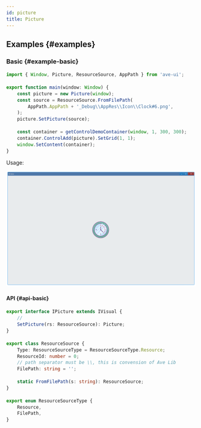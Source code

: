 ```yaml
---
id: picture
title: Picture
---
```


## Examples {#examples}

### Basic {#example-basic}

```ts {4-5,8}
import { Window, Picture, ResourceSource, AppPath } from 'ave-ui';

export function main(window: Window) {
    const picture = new Picture(window);
    const source = ResourceSource.FromFilePath(
        AppPath.AppPath + '_Debug\\AppRes\\Icon\\Clock#6.png',
    );
    picture.SetPicture(source);

    const container = getControlDemoContainer(window, 1, 300, 300);
    container.ControlAdd(picture).SetGrid(1, 1);
    window.SetContent(container);
}
```

Usage:

![picture basic](./assets/picture-basic.png)

#### API {#api-basic}

```ts
export interface IPicture extends IVisual {
    //
    SetPicture(rs: ResourceSource): Picture;
}

export class ResourceSource {
    Type: ResourceSourceType = ResourceSourceType.Resource;
    ResourceId: number = 0;
    // path separator must be \\, this is convension of Ave Lib
    FilePath: string = '';

    static FromFilePath(s: string): ResourceSource;
}

export enum ResourceSourceType {
    Resource,
    FilePath,
}
```
